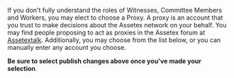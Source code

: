 If you don't fully understand the roles of Witnesses, Committee Members and Workers, you may elect to choose a Proxy. A proxy is an account that you trust to make decisions about the Assetex network on your behalf. You may find people proposing to act as proxies in the Assetex forum at [Assetextalk](https://assetextalk.org/index.php/board,75.0.html). Additionally, you may choose from the list below, or you can manually enter any account you choose.

**Be sure to select publish changes above once you've made your selection**.
